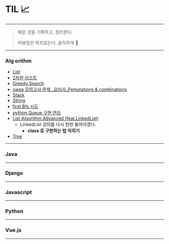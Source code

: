 # TIL 📈

---

>배운 것을 기록하고, 정리한다.
>
>어뷰징은 하지않는다. 솔직하게 🤠
>
>

***

### Alg orithm

- [List](https://github.com/edushin/Algo/tree/master/List%EB%AC%B8%EC%A0%9C)
- [2차원 리스트](https://github.com/edushin/Algo/tree/master/2%EC%B0%A8%EC%9B%90List)
- [Greedy Search](https://github.com/edushin/Algo/tree/master/greedy)
- [swea 모의고사 문제 _요리사_Pemutations & combinations ](https://github.com/edushin/Algo/tree/master/mock/q01_cook)
- [Stack](https://github.com/edushin/Algo/tree/master/stack)
- [String](https://github.com/edushin/Algo/tree/master/string)
- [first Bfs 시도](https://github.com/edushin/Algo/tree/master/stack/1-5)
- [python Queue 구현 연습](https://github.com/edushin/Algo/tree/master/queue)
- [List Algorithm Advanced (feat.LinkedList)](https://github.com/edushin/Algo/tree/master/linkedList)
  - LinkedList 강의를 다시 한번 들어야겠다.	
    - **class 로 구현하는 법 익히기**
- [Tree](https://github.com/edushin/Algo/tree/master/tree)


___

### Java

___

### Django

___

### Javascript



---

### Python





---

### Vue.js





---



